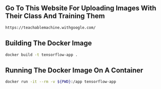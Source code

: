 ## Go To This Website For Uploading Images With Their Class And Training Them
```sh
https://teachablemachine.withgoogle.com/
```

## Building The Docker Image
```sh
docker build -t tensorflow-app .
```

## Running The Docker Image On A Container
```sh
docker run -it --rm -v ${PWD}:/app tensorflow-app
```